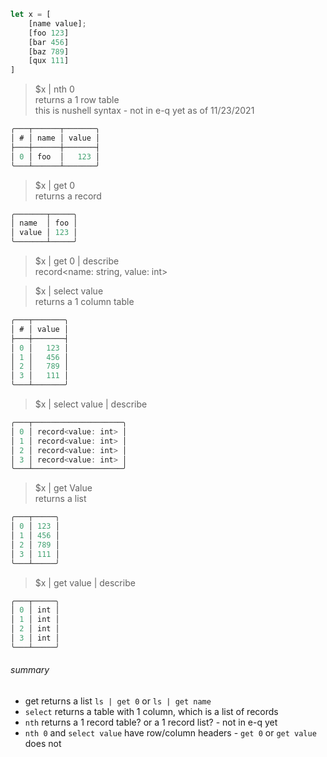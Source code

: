 ```rust
let x = [
    [name value];
    [foo 123]
    [bar 456]
    [baz 789]
    [qux 111]
]
```

> $x | nth 0  
returns a 1 row table   
this is nushell syntax - not in e-q yet as of 11/23/2021

```rust
╭───┬──────┬───────╮
│ # │ name │ value │
├───┼──────┼───────┤
│ 0 │ foo  │   123 │
╰───┴──────┴───────╯
```

> $x | get 0  
returns a record

```rust
╭───────┬─────╮
│ name  │ foo │
│ value │ 123 │
╰───────┴─────╯
```

> $x | get 0 | describe   
record<name: string, value: int>

> $x | select value  
returns a 1 column table  

```rust
╭───┬───────╮
│ # │ value │
├───┼───────┤
│ 0 │   123 │
│ 1 │   456 │
│ 2 │   789 │
│ 3 │   111 │
╰───┴───────╯
```

> $x | select value | describe

```rust
╭───┬────────────────────╮
│ 0 │ record<value: int> │
│ 1 │ record<value: int> │
│ 2 │ record<value: int> │
│ 3 │ record<value: int> │
╰───┴────────────────────╯
```

> $x | get Value  
returns a list  

```rust
╭───┬─────╮
│ 0 │ 123 │
│ 1 │ 456 │
│ 2 │ 789 │
│ 3 │ 111 │
╰───┴─────╯
```

> $x | get value | describe  

```rust
╭───┬─────╮
│ 0 │ int │
│ 1 │ int │
│ 2 │ int │
│ 3 │ int │
╰───┴─────╯
```
###### summary

* get returns a list `ls | get 0` or `ls | get name`
* `select` returns a table with 1 column, which is a list of records
* `nth` returns a 1 record table? or a 1 record list? - not in e-q yet
* `nth 0` and `select value` have row/column headers - `get 0` or `get value` does not
